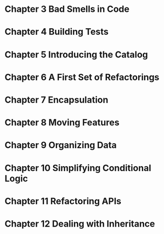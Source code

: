 # Chapter 3 Bad Smells in Code

# Chapter 4 Building Tests

# Chapter 5 Introducing the Catalog

# Chapter 6 A First Set of Refactorings

# Chapter 7 Encapsulation

# Chapter 8 Moving Features

# Chapter 9 Organizing Data

# Chapter 10 Simplifying Conditional Logic

# Chapter 11 Refactoring APIs

# Chapter 12 Dealing with Inheritance